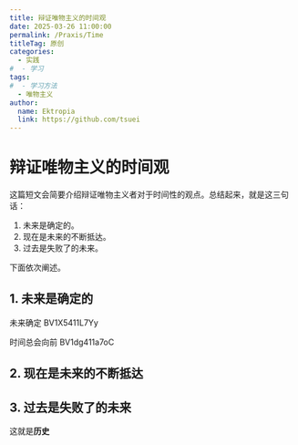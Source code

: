 ```yaml
---
title: 辩证唯物主义的时间观
date: 2025-03-26 11:00:00
permalink: /Praxis/Time
titleTag: 原创
categories: 
  - 实践
#  - 学习
tags: 
#  - 学习方法
  - 唯物主义
author: 
  name: Ektropia
  link: https://github.com/tsuei
---
```


# 辩证唯物主义的时间观
这篇短文会简要介绍辩证唯物主义者对于时间性的观点。总结起来，就是这三句话：

1. 未来是确定的。
2. 现在是未来的不断抵达。
3. 过去是失败了的未来。

<!-- more -->

下面依次阐述。

## 1. 未来是确定的

未来确定 BV1X5411L7Yy

时间总会向前 BV1dg411a7oC

## 2. 现在是未来的不断抵达


## 3. 过去是失败了的未来
这就是**历史**